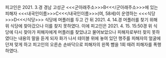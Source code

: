 피고인은 2021. 3.경 경남 고성군 <<<군아래주소>>>B<<</군아래주소>>>에 있는 피해자 <<<내국인이름>>>C<<</내국인이름>>>(여, 58세)이 운영하는 <<<식당>>>D<<</식당>>> 식당에 머플러를 두고 간 뒤 2021. 4. 14.경 머플러를 찾기 위해 위 식당에 찾아갔으나 이를 찾지 못하였다.
이에 피고인은 2021. 4. 15. 15:50경 위 식당에 다시 찾아가 피해자에게 머플러를 찾았냐고 물어보았으나 피해자로부터 찾지 못하였다는 내용의 말을 듣게 되자 화가 나서 테이블 위에 놓여 있던 행주를 피해자의 얼굴에 던져 맞게 하고 피고인의 오른손 손바닥으로 피해자의 왼쪽 뺨을 1회 때려 피해자를 폭행하였다.